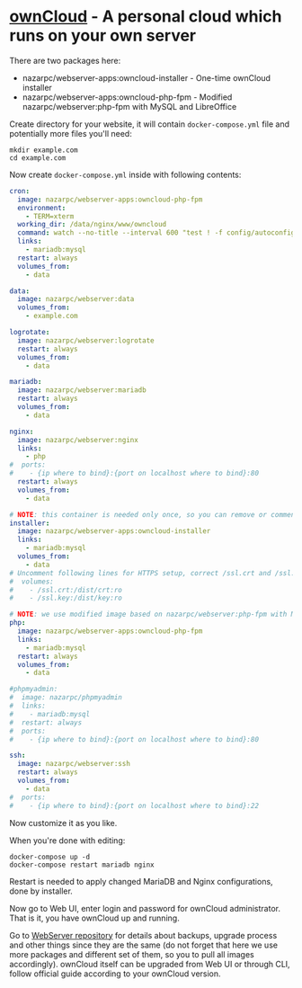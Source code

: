 # [ownCloud](https://owncloud.org/) - A personal cloud which runs on your own server

There are two packages here:
* nazarpc/webserver-apps:owncloud-installer - One-time ownCloud installer
* nazarpc/webserver-apps:owncloud-php-fpm - Modified nazarpc/webserver:php-fpm with MySQL and LibreOffice

Create directory for your website, it will contain `docker-compose.yml` file and potentially more files you'll need:
```
mkdir example.com
cd example.com
```

Now create `docker-compose.yml` inside with following contents:

```yml
cron:
  image: nazarpc/webserver-apps:owncloud-php-fpm
  environment:
    - TERM=xterm
  working_dir: /data/nginx/www/owncloud
  command: watch --no-title --interval 600 "test ! -f config/autoconfig.php && su git -c 'php occ background:cron' && su git -c 'php -f cron.php > /dev/null 2>&1'"
  links:
    - mariadb:mysql
  restart: always
  volumes_from:
    - data

data:
  image: nazarpc/webserver:data
  volumes_from:
    - example.com

logrotate:
  image: nazarpc/webserver:logrotate
  restart: always
  volumes_from:
    - data

mariadb:
  image: nazarpc/webserver:mariadb
  restart: always
  volumes_from:
    - data

nginx:
  image: nazarpc/webserver:nginx
  links:
    - php
#  ports:
#    - {ip where to bind}:{port on localhost where to bind}:80
  restart: always
  volumes_from:
    - data

# NOTE: this container is needed only once, so you can remove or comment-out it after installation
installer:
  image: nazarpc/webserver-apps:owncloud-installer
  links:
    - mariadb:mysql
  volumes_from:
    - data
# Uncomment following lines for HTTPS setup, correct /ssl.crt and /ssl.key accordingly to your full paths to SSL/TLS certificates on host
#  volumes:
#    - /ssl.crt:/dist/crt:ro
#    - /ssl.key:/dist/key:ro

# NOTE: we use modified image based on nazarpc/webserver:php-fpm with MySQL extension and LibreOffice pre-installed
php:
  image: nazarpc/webserver-apps:owncloud-php-fpm
  links:
    - mariadb:mysql
  restart: always
  volumes_from:
    - data

#phpmyadmin:
#  image: nazarpc/phpmyadmin
#  links:
#    - mariadb:mysql
#  restart: always
#  ports:
#    - {ip where to bind}:{port on localhost where to bind}:80

ssh:
  image: nazarpc/webserver:ssh
  restart: always
  volumes_from:
    - data
#  ports:
#    - {ip where to bind}:{port on localhost where to bind}:22
```

Now customize it as you like.

When you're done with editing:
```
docker-compose up -d
docker-compose restart mariadb nginx
```

Restart is needed to apply changed MariaDB and Nginx configurations, done by installer.

Now go to Web UI, enter login and password for ownCloud administrator.
That is it, you have ownCloud up and running.

Go to [WebServer repository](https://github.com/nazar-pc/docker-webserver) for details about backups, upgrade process and other things since they are the same (do not forget that here we use more packages and different set of them, so you to pull all images accordingly).
ownCloud itself can be upgraded from Web UI or through CLI, follow official guide according to your ownCloud version.
